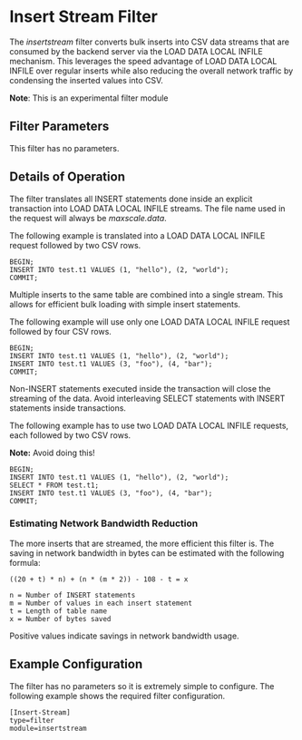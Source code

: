 # Insert Stream Filter

The _insertstream_ filter converts bulk inserts into CSV data streams that are
consumed by the backend server via the LOAD DATA LOCAL INFILE mechanism. This
leverages the speed advantage of LOAD DATA LOCAL INFILE over regular inserts
while also reducing the overall network traffic by condensing the inserted
values into CSV.

**Note**: This is an experimental filter module

## Filter Parameters

This filter has no parameters.

## Details of Operation

The filter translates all INSERT statements done inside an explicit transaction
into LOAD DATA LOCAL INFILE streams. The file name used in the request will
always be _maxscale.data_.

The following example is translated into a LOAD DATA LOCAL INFILE request
followed by two CSV rows.

```
BEGIN;
INSERT INTO test.t1 VALUES (1, "hello"), (2, "world");
COMMIT;
```

Multiple inserts to the same table are combined into a single stream. This
allows for efficient bulk loading with simple insert statements.

The following example will use only one LOAD DATA LOCAL INFILE request followed
by four CSV rows.

```
BEGIN;
INSERT INTO test.t1 VALUES (1, "hello"), (2, "world");
INSERT INTO test.t1 VALUES (3, "foo"), (4, "bar");
COMMIT;
```

Non-INSERT statements executed inside the transaction will close the streaming
of the data. Avoid interleaving SELECT statements with INSERT statements inside
transactions.

The following example has to use two LOAD DATA LOCAL INFILE requests, each
followed by two CSV rows.

**Note:** Avoid doing this!

```
BEGIN;
INSERT INTO test.t1 VALUES (1, "hello"), (2, "world");
SELECT * FROM test.t1;
INSERT INTO test.t1 VALUES (3, "foo"), (4, "bar");
COMMIT;
```

### Estimating Network Bandwidth Reduction

The more inserts that are streamed, the more efficient this filter is. The
saving in network bandwidth in bytes can be estimated with the following
formula:

```
((20 + t) * n) + (n * (m * 2)) - 108 - t = x

n = Number of INSERT statements
m = Number of values in each insert statement
t = Length of table name
x = Number of bytes saved
```

Positive values indicate savings in network bandwidth usage.

## Example Configuration

The filter has no parameters so it is extremely simple to configure. The
following example shows the required filter configuration.

```
[Insert-Stream]
type=filter
module=insertstream
```
